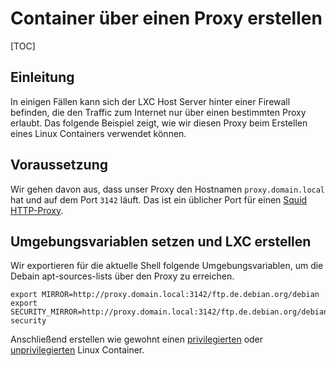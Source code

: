 # Container über einen Proxy erstellen

[TOC]

## Einleitung
In einigen Fällen kann sich der LXC Host Server hinter einer Firewall befinden, die den Traffic zum Internet nur über einen bestimmten Proxy erlaubt.
Das folgende Beispiel zeigt, wie wir diesen Proxy beim Erstellen eines Linux Containers verwendet können.

## Voraussetzung
Wir gehen davon aus, dass unser Proxy den Hostnamen `proxy.domain.local` hat und auf dem Port `3142` läuft.
Das ist ein üblicher Port für einen [Squid HTTP-Proxy](http://www.squid-cache.org/).

## Umgebungsvariablen setzen und LXC erstellen
Wir exportieren für die aktuelle Shell folgende Umgebungsvariablen, um die Debain apt-sources-lists über den Proxy zu erreichen.

```shell
export MIRROR=http://proxy.domain.local:3142/ftp.de.debian.org/debian
export SECURITY_MIRROR=http://proxy.domain.local:3142/ftp.de.debian.org/debian-security
```

Anschließend erstellen wie gewohnt einen [privilegierten](/container/lxc/privileged_container) oder [unprivilegierten](/container/lxc/unprivileged_container) Linux Container.
